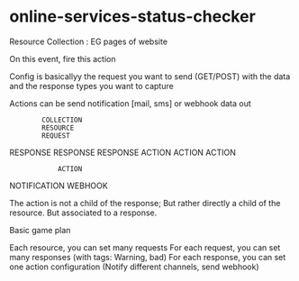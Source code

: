 # online-services-status-checker
Resource Collection : EG pages of website

On this event, fire this action

Config is basicallyy the request you want to send (GET/POST) with the data and the response types you want to capture

Actions can be send notification [mail, sms] or webhook data out

            COLLECTION
            RESOURCE
            REQUEST                                                                         
RESPONSE    RESPONSE    RESPONSE
ACTION      ACTION      ACTION



                ACTION
NOTIFICATION                WEBHOOK

The action is not a child of the response; But rather directly a child of the resource. But associated to a response.

Basic game plan

Each resource, you can set many requests
For each request, you can set many responses (with tags: Warning, bad)
For each response, you can set one action configuration (Notify different channels, send webhook)